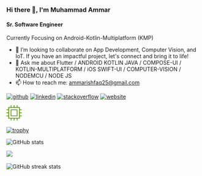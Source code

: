 ### Hi there 👋, I'm Muhammad Ammar
#### Sr. Software Engineer
Currently Focusing on Android-Kotlin-Multiplatform (KMP)

- 👯 I’m looking to collaborate on App Development, Computer Vision, and IoT. If you have an impactful project, let's connect and bring it to life! 
- 💬 Ask me about Flutter / ANDROID KOTLIN JAVA / COMPOSE-UI / KOTLIN-MULTIPLATFORM / iOS SWIFT-UI / COMPUTER-VISION / NODEMCU / NODE JS
- 📫 How to reach me: ammarishfaq25@gmail.com 


[<img src='https://cdn.jsdelivr.net/npm/simple-icons@3.0.1/icons/github.svg' alt='github' height='40'>](https://github.com/Ammar-ishfaq)  [<img src='https://cdn.jsdelivr.net/npm/simple-icons@3.0.1/icons/linkedin.svg' alt='linkedin' height='40'>](https://www.linkedin.com/in/ammar-ishfaq/)  [<img src='https://cdn.jsdelivr.net/npm/simple-icons@3.0.1/icons/stackoverflow.svg' alt='stackoverflow' height='40'>](https://stackoverflow.com/users/14190819)  [<img src='https://cdn.jsdelivr.net/npm/simple-icons@3.0.1/icons/icloud.svg' alt='website' height='40'>](ammar25.zyrosite.com)  

<a href='https://docs.github.com/en/developers'><img src='https://raw.githubusercontent.com/acervenky/animated-github-badges/master/assets/devbadge.gif' width='40' height='40'></a> 

[![trophy](https://github-profile-trophy.vercel.app/?username=Ammar-ishfaq)](https://github.com/ryo-ma/github-profile-trophy)

![GitHub stats](https://github-readme-stats.vercel.app/api?username=Ammar-ishfaq&show_icons=true) 

<a href="https://stackoverflow.com/users/story/14190819"><img src="https://github-readme-stackoverflow.vercel.app/?userID=14190819&theme=light" height="250"></a>

![GitHub streak stats](https://streak-stats.demolab.com/?user=Ammar-ishfaq)  



<!---
Ammar-Ishfaq/Ammar-Ishfaq is a ✨ special ✨ repository because its `README.md` (this file) appears on your GitHub profile.
You can click the Preview link to take a look at your changes.
--->

